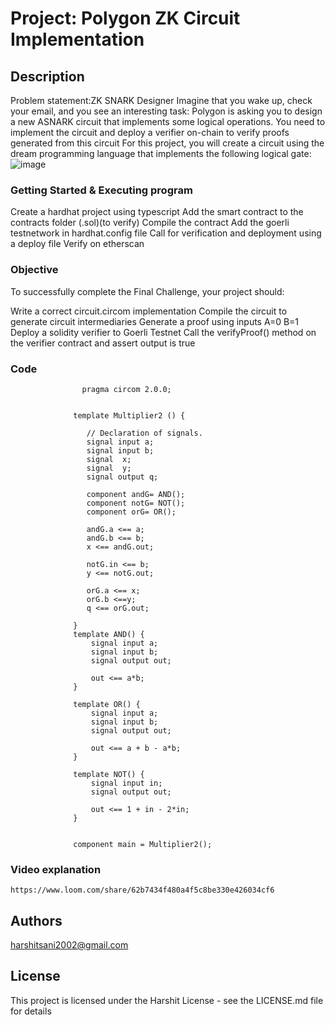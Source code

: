 
# Project:  Polygon ZK Circuit Implementation

## Description

Problem statement:ZK SNARK Designer Imagine that you wake up, check your email, and you see an interesting task: Polygon is asking you to design a new ASNARK circuit that implements some logical operations. You need to implement the circuit and deploy a verifier on-chain to verify proofs generated from this circuit 
For this project, you will create a circuit using the dream programming language that implements the following logical gate:
![image](https://github.com/DarthNexus/Metacrafters/assets/98768438/fec7a5c4-5c76-47c8-a503-ca325f4be67a)

### Getting Started & Executing program

Create a hardhat project using typescript
Add the smart contract to the contracts folder (.sol)(to verify)
Compile the contract
Add the goerli testnetwork in hardhat.config file
Call for verification and deployment using a deploy file
Verify on etherscan


### Objective
  
  To successfully complete the Final Challenge, your project should:
  
  Write a correct circuit.circom implementation
  Compile the circuit to generate circuit intermediaries
  Generate a proof using inputs A=0 B=1
  Deploy a solidity verifier to Goerli Testnet
  Call the verifyProof() method on the verifier contract and assert output is true

### Code
```
                pragma circom 2.0.0;
              
             
              template Multiplier2 () {  
              
                 // Declaration of signals.  
                 signal input a;  
                 signal input b; 
                 signal  x;
                 signal  y; 
                 signal output q;  
              
                 component andG= AND();
                 component notG= NOT();
                 component orG= OR();
              
                 andG.a <== a;
                 andG.b <== b;
                 x <== andG.out;
              
                 notG.in <== b;
                 y <== notG.out;
              
                 orG.a <== x;
                 orG.b <==y;
                 q <== orG.out;
              
              }
              template AND() {
                  signal input a;
                  signal input b;
                  signal output out;
              
                  out <== a*b;
              }
              
              template OR() {
                  signal input a;
                  signal input b;
                  signal output out;
              
                  out <== a + b - a*b;
              }
              
              template NOT() {
                  signal input in;
                  signal output out;
              
                  out <== 1 + in - 2*in;
              }
              
              
              component main = Multiplier2();
```
### Video explanation
  ```https://www.loom.com/share/62b7434f480a4f5c8be330e426034cf6```
## Authors

harshitsani2002@gmail.com


## License

This project is licensed under the Harshit License - see the LICENSE.md file for details



